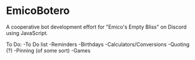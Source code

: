 # EmicoBotero
A cooperative bot development effort for "Emico's Empty Bliss" on Discord using JavaScript.


To Do:
-To Do list
-Reminders
-Birthdays
-Calculators/Conversions
-Quoting (?)
-Pinning (of some sort)
-Games
